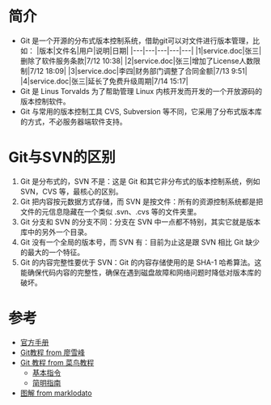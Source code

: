 # 简介
+ Git 是一个开源的分布式版本控制系统，借助git可以对文件进行版本管理，比如：
|版本|文件名|用户|说明|日期|
|---|---|---|---|---|
|1|service.doc|张三|删除了软件服务条款|7/12 10:38|
|2|service.doc|张三|增加了License人数限制|7/12 18:09|
|3|service.doc|李四|财务部门调整了合同金额|7/13 9:51|
|4|service.doc|张三|延长了免费升级周期|7/14 15:17|
+ Git 是 Linus Torvalds 为了帮助管理 Linux 内核开发而开发的一个开放源码的版本控制软件。
+ Git 与常用的版本控制工具 CVS, Subversion 等不同，它采用了分布式版本库的方式，不必服务器端软件支持。

# Git与SVN的区别
1. Git 是分布式的，SVN 不是：这是 Git 和其它非分布式的版本控制系统，例如 SVN，CVS 等，最核心的区别。
2. Git 把内容按元数据方式存储，而 SVN 是按文件：所有的资源控制系统都是把文件的元信息隐藏在一个类似 .svn、.cvs 等的文件夹里。
3. Git 分支和 SVN 的分支不同：分支在 SVN 中一点都不特别，其实它就是版本库中的另外一个目录。
4. Git 没有一个全局的版本号，而 SVN 有：目前为止这是跟 SVN 相比 Git 缺少的最大的一个特征。
5. Git 的内容完整性要优于 SVN：Git 的内容存储使用的是 SHA-1 哈希算法。这能确保代码内容的完整性，确保在遇到磁盘故障和网络问题时降低对版本库的破坏。

# 参考
+ [官方手册](https://git-scm.com/docs)
+ [Git教程 from 廖雪峰](https://www.liaoxuefeng.com/wiki/0013739516305929606dd18361248578c67b8067c8c017b000)
+ [Git 教程 from 菜鸟教程](http://www.runoob.com/git/git-tutorial.html)
	+ [基本指令](http://www.runoob.com/git/git-basic-operations.html)
	+ [简明指南](http://www.runoob.com/manual/git-guide/)
+ [图解 from marklodato](http://marklodato.github.io/visual-git-guide/index-zh-cn.html)
